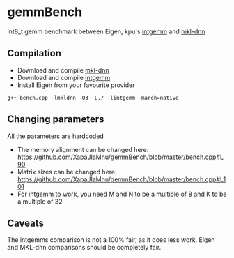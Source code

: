 # gemmBench
int8_t gemm benchmark between Eigen, kpu's [intgemm](https://github.com/kpu/intgemm) and [mkl-dnn](https://github.com/intel/mkl-dnn)

## Compilation
- Download and compile [mkl-dnn](https://github.com/intel/mkl-dnn)
- Download and compile [intgemm](https://github.com/kpu/intgemm) 
- Install Eigen from your favourite provider

```
g++ bench.cpp -lmkldnn -O3 -L./ -lintgemm -march=native
```

## Changing parameters
All the parameters are hardcoded
- The memory alignment can be changed here: https://github.com/XapaJIaMnu/gemmBench/blob/master/bench.cpp#L90
- Matrix sizes can be changed here: https://github.com/XapaJIaMnu/gemmBench/blob/master/bench.cpp#L101
- For intgemm to work, you need M and N to be a multiple of 8 and K to be a multiple of 32

## Caveats
The intgemms comparison is not a 100% fair, as it does less work. Eigen and MKL-dnn comparisons should be completely fair.

